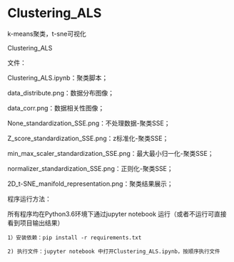 # Clustering_ALS
k-means聚类，t-sne可视化

Clustering_ALS

文件：

Clustering_ALS.ipynb：聚类脚本；

data_distribute.png：数据分布图像；

data_corr.png：数据相关性图像；

None_standardization_SSE.png：不处理数据-聚类SSE；

Z_score_standardization_SSE.png：z标准化-聚类SSE；

min_max_scaler_standardization_SSE.png：最大最小归一化-聚类SSE；

normalizer_standardization_SSE.png：正则化-聚类SSE；

2D_t-SNE_manifold_representation.png：聚类结果展示；

 程序运行方法：
 
所有程序均在Python3.6环境下通过jupyter notebook 运行（或者不运行可直接看到项目输出结果）
    
    1）安装依赖：pip install -r requirements.txt
    
    2) 执行文件：jupyter notebook 中打开Clustering_ALS.ipynb，按顺序执行文件
